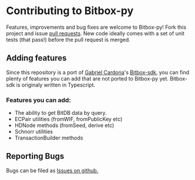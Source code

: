 Contributing to Bitbox-py
=============================

Features, improvements and bug fixes are welcome to Bitbox-py! Fork this project and issue [pull requests](https://github.com/merwane/bitbox-py/compare).
New code ideally comes with a set of unit tests (that pass!) before the pull request is merged.

Adding features
--------------
Since this repository is a port of [Gabriel Cardona](https://github.com/cgcardona)'s [Bitbox-sdk](https://github.com/Bitcoin-com/bitbox-sdk), you can find plenty of features you can add that are not ported to Bitbox-py yet. Bitbox-sdk is originaly written in Typescript.

### Features you can add:
* The ability to get BitDB data by query.
* ECPair utilities (fromWIF, fromPublicKey etc)
* HDNode methods (fromSeed, derive etc)
* Schnorr utilities
* TransactionBuilder methods

Reporting Bugs
--------------

Bugs can be filed as [Issues on github.](https://github.com/merwane/bitbox-py/issues/new)

